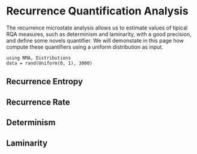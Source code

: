 #   Recurrence Quantification Analysis
The recurrence microstate analysis allows us to estimate values of tipical RQA measures, such as determinism and laminarity, with a good precision, and define some novels quantifier. We will demonstate in this page how compute these quantifiers using a uniform distribution as input.
```@repl rqa
using RMA, Distributions
data = rand(Uniform(0, 1), 3000)
```
##  Recurrence Entropy

##  Recurrence Rate

##  Determinism

##  Laminarity